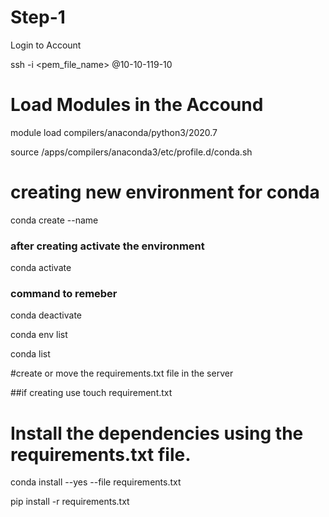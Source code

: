 # Step-1

Login to Account

ssh -i <pem_file_name> <username>@10-10-119-10

# Load Modules in the Accound

module load compilers/anaconda/python3/2020.7

source /apps/compilers/anaconda3/etc/profile.d/conda.sh

# creating new environment for conda
conda create --name <nameOfEnv>

### after creating activate the environment
conda activate <name of env>

### command to remeber
conda deactivate

conda env list

conda list 

#create or move the requirements.txt file in the server

##if creating use touch requirement.txt
# Install the dependencies using the requirements.txt file.
conda install --yes --file requirements.txt

pip install -r requirements.txt


